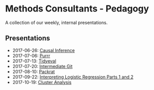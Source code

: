 # Methods Consultants - Pedagogy

A collection of our weekly, internal presentations.

## Presentations

- 2017-06-26: [Causal Inference](https://cdn.rawgit.com/jeralbri/short-causal-inference-intro/8b22773c40cbfd68cc169f76a8a308cfac5422d1/README.html)
- 2017-07-06: [Purrr](https://cdn.rawgit.com/scheidec/purrr_tutorial/c60b7b7067772e6430ba9d7a9b134a038ac52395/purrr_tutorial_slides.html)
- 2017-07-13: [Tidyeval](https://cdn.rawgit.com/MBattagl/tidyeval/47d7efbf438169d6eb4358aa15c64dcb33ca309b/Slides/Slides.html)
- 2017-07-20: [Intermediate Git](https://rawgit.com/MethodsConsultants/pedagogy/master/2017-07-20-intermediate-git/2017-07-20-intermediate-git.html)
- 2017-08-10: [Packrat](https://rawgit.com/scheidec/using_packrat/master/presentation/presentation.html)
- 2017-09-22: [Interpreting Logistic Regression Parts 1 and 2](https://rawgit.com/jeralbri/interp-binary-pt1/master/binary-interp/binary-interp.html)
- 2017-10-19: [Cluster Analysis](https://rawgit.com/scheidec/cluster-analysis-r-pedagogy/master/Cluster_Analysis.html)
